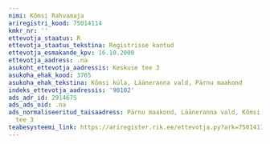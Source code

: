 ```yaml
---
nimi: Kõmsi Rahvamaja
ariregistri_kood: 75014114
kmkr_nr: ''
ettevotja_staatus: R
ettevotja_staatus_tekstina: Registrisse kantud
ettevotja_esmakande_kpv: 16.10.2000
ettevotja_aadress: .na
asukoht_ettevotja_aadressis: Keskuse tee 3
asukoha_ehak_kood: 3765
asukoha_ehak_tekstina: Kõmsi küla, Lääneranna vald, Pärnu maakond
indeks_ettevotja_aadressis: '90102'
ads_adr_id: 2914675
ads_ads_oid: .na
ads_normaliseeritud_taisaadress: Pärnu maakond, Lääneranna vald, Kõmsi küla, Keskuse
  tee 3
teabesysteemi_link: https://ariregister.rik.ee/ettevotja.py?ark=75014114&ref=rekvisiidid
---
```


